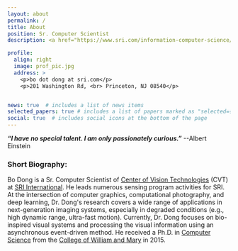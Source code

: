 ```yaml
---
layout: about
permalink: /
title: About
position: Sr. Computer Scientist
description: <a href="https://www.sri.com/information-computer-science/">SRI International</a>

profile:
  align: right
  image: prof_pic.jpg
  address: >
    <p>bo dot dong at sri.com</p>
    <p>201 Washington Rd, <br> Princeton, NJ 08540</p>


news: true  # includes a list of news items
selected_papers: true # includes a list of papers marked as "selected={true}"
social: true  # includes social icons at the bottom of the page
---
```


***“I have no special talent. I am only passionately curious.”*** --Albert Einstein

### Short Biography: 
Bo Dong is a Sr. Computer Scientist of [Center of Vision Technologies](https://www.sri.com/computer-vision/) (CVT) at [SRI International](sri.com). He leads numerous sensing program activities for SRI. At the intersection of computer graphics, computational photography, and deep learning, Dr. Dong's research covers a wide range of applications in next-generation imaging systems, especially in degraded conditions (e.g., high dynamic range, ultra-fast motion). Currently, Dr. Dong focuses on bio-inspired visual systems and processing the visual information using an asynchronous event-driven method. He received a Ph.D. in [Computer Science](https://www.wm.edu/as/computerscience/) from the [College of William and Mary](https://www.wm.edu/) in 2015. 



